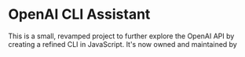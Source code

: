 # OpenAI CLI Assistant

This is a small, revamped project to further explore the OpenAI API by creating a refined CLI in JavaScript. It's now owned and maintained by